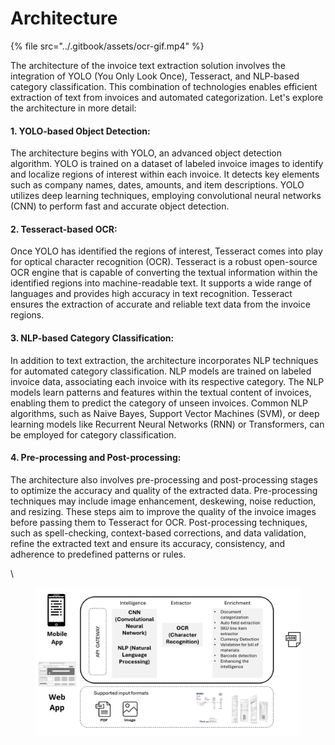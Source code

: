 # Architecture

{% file src="../.gitbook/assets/ocr-gif.mp4" %}

The architecture of the invoice text extraction solution involves the integration of YOLO (You Only Look Once), Tesseract, and NLP-based category classification. This combination of technologies enables efficient extraction of text from invoices and automated categorization. Let's explore the architecture in more detail:

#### 1. YOLO-based Object Detection:

The architecture begins with YOLO, an advanced object detection algorithm. YOLO is trained on a dataset of labeled invoice images to identify and localize regions of interest within each invoice. It detects key elements such as company names, dates, amounts, and item descriptions. YOLO utilizes deep learning techniques, employing convolutional neural networks (CNN) to perform fast and accurate object detection.

#### 2. Tesseract-based OCR:

Once YOLO has identified the regions of interest, Tesseract comes into play for optical character recognition (OCR). Tesseract is a robust open-source OCR engine that is capable of converting the textual information within the identified regions into machine-readable text. It supports a wide range of languages and provides high accuracy in text recognition. Tesseract ensures the extraction of accurate and reliable text data from the invoice regions.

#### 3. NLP-based Category Classification:

In addition to text extraction, the architecture incorporates NLP techniques for automated category classification. NLP models are trained on labeled invoice data, associating each invoice with its respective category. The NLP models learn patterns and features within the textual content of invoices, enabling them to predict the category of unseen invoices. Common NLP algorithms, such as Naive Bayes, Support Vector Machines (SVM), or deep learning models like Recurrent Neural Networks (RNN) or Transformers, can be employed for category classification.

#### 4. Pre-processing and Post-processing:

The architecture also involves pre-processing and post-processing stages to optimize the accuracy and quality of the extracted data. Pre-processing techniques may include image enhancement, deskewing, noise reduction, and resizing. These steps aim to improve the quality of the invoice images before passing them to Tesseract for OCR. Post-processing techniques, such as spell-checking, context-based corrections, and data validation, refine the extracted text and ensure its accuracy, consistency, and adherence to predefined patterns or rules.

\


<figure><img src="../.gitbook/assets/Archietecture.png" alt=""><figcaption></figcaption></figure>
